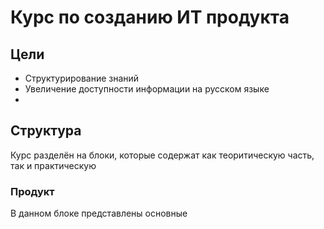 # Курс по созданию ИТ продукта

## Цели
- Структурирование знаний
- Увеличение доступности информации на русском языке
- 
## Структура
Курс разделён на блоки, которые содержат как теоритическую часть, так и практическую
### Продукт
В данном блоке представлены основные 


